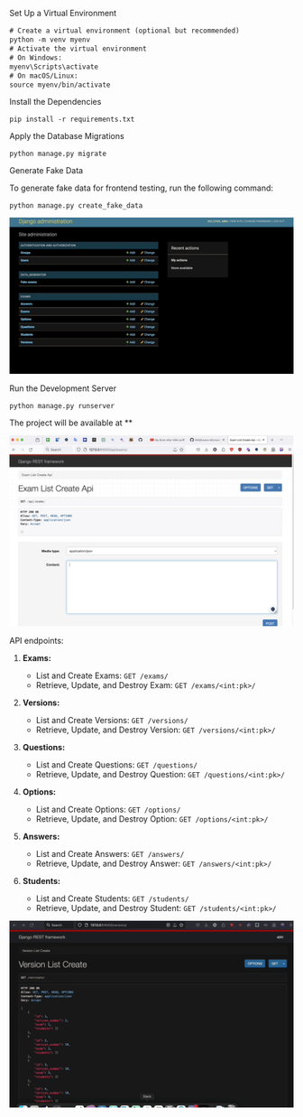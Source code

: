 Set Up a Virtual Environment

```
# Create a virtual environment (optional but recommended)
python -m venv myenv
# Activate the virtual environment
# On Windows:
myenv\Scripts\activate
# On macOS/Linux:
source myenv/bin/activate
```

Install the Dependencies

```
pip install -r requirements.txt
```

Apply the Database Migrations

```
python manage.py migrate
```

Generate Fake Data

To generate fake data for frontend testing, run the following command:

```
python manage.py create_fake_data
```

![demo fake data](./fake.gif)

Run the Development Server

```
python manage.py runserver
```

The project will be available at \*\*

![demo api](./demo_api.png)

API endpoints:

1. **Exams:**

   - List and Create Exams: `GET /exams/`
   - Retrieve, Update, and Destroy Exam: `GET /exams/<int:pk>/`

2. **Versions:**

   - List and Create Versions: `GET /versions/`
   - Retrieve, Update, and Destroy Version: `GET /versions/<int:pk>/`

3. **Questions:**

   - List and Create Questions: `GET /questions/`
   - Retrieve, Update, and Destroy Question: `GET /questions/<int:pk>/`

4. **Options:**

   - List and Create Options: `GET /options/`
   - Retrieve, Update, and Destroy Option: `GET /options/<int:pk>/`

5. **Answers:**

   - List and Create Answers: `GET /answers/`
   - Retrieve, Update, and Destroy Answer: `GET /answers/<int:pk>/`

6. **Students:**
   - List and Create Students: `GET /students/`
   - Retrieve, Update, and Destroy Student: `GET /students/<int:pk>/`

![endpoints](endpoints.gif)
